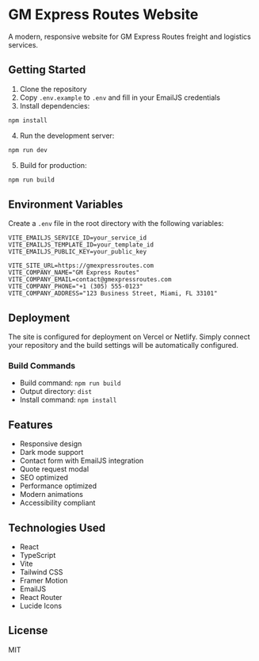 # GM Express Routes Website

A modern, responsive website for GM Express Routes freight and logistics services.

## Getting Started

1. Clone the repository
2. Copy `.env.example` to `.env` and fill in your EmailJS credentials
3. Install dependencies:
```bash
npm install
```

4. Run the development server:
```bash
npm run dev
```

5. Build for production:
```bash
npm run build
```

## Environment Variables

Create a `.env` file in the root directory with the following variables:

```env
VITE_EMAILJS_SERVICE_ID=your_service_id
VITE_EMAILJS_TEMPLATE_ID=your_template_id
VITE_EMAILJS_PUBLIC_KEY=your_public_key

VITE_SITE_URL=https://gmexpressroutes.com
VITE_COMPANY_NAME="GM Express Routes"
VITE_COMPANY_EMAIL=contact@gmexpressroutes.com
VITE_COMPANY_PHONE="+1 (305) 555-0123"
VITE_COMPANY_ADDRESS="123 Business Street, Miami, FL 33101"
```

## Deployment

The site is configured for deployment on Vercel or Netlify. Simply connect your repository and the build settings will be automatically configured.

### Build Commands

- Build command: `npm run build`
- Output directory: `dist`
- Install command: `npm install`

## Features

- Responsive design
- Dark mode support
- Contact form with EmailJS integration
- Quote request modal
- SEO optimized
- Performance optimized
- Modern animations
- Accessibility compliant

## Technologies Used

- React
- TypeScript
- Vite
- Tailwind CSS
- Framer Motion
- EmailJS
- React Router
- Lucide Icons

## License

MIT